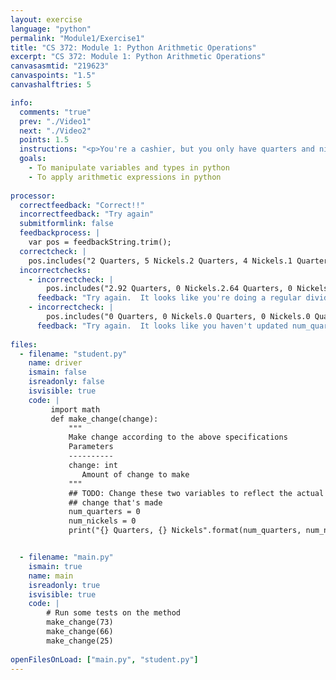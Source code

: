 ```yaml
---
layout: exercise
language: "python"
permalink: "Module1/Exercise1"
title: "CS 372: Module 1: Python Arithmetic Operations"
excerpt: "CS 372: Module 1: Python Arithmetic Operations"
canvasasmtid: "219623"
canvaspoints: "1.5"
canvashalftries: 5

info:
  comments: "true"
  prev: "./Video1"
  next: "./Video2"
  points: 1.5
  instructions: "<p>You're a cashier, but you only have quarters and nickels.  Your boss told you to use the following algorithm: use as many quarters as you can to get under the amount, then add nickels until you go over the amount.  For example, to make 73 cents, we'd use two quarters to get to 50, and then we'd add 5 nickels until we got to 75.</p><p>Fill in the code below to follow your boss's algorithm.  The code has imported the <code>math</code> library, and you can use <code>math.ceil(number)</code> to round a number up and <code>math.floor(number)</code> to round a number down.  Your solution should only be a few lines and it should only have arithmetic operations; you won't need any loops, if statements, or anything like that (we will talk about those momentarily)</p>"
  goals:
    - To manipulate variables and types in python
    - To apply arithmetic expressions in python
    
processor:  
  correctfeedback: "Correct!!" 
  incorrectfeedback: "Try again"
  submitformlink: false
  feedbackprocess: | 
    var pos = feedbackString.trim();
  correctcheck: |
    pos.includes("2 Quarters, 5 Nickels.2 Quarters, 4 Nickels.1 Quarters, 0 Nickels.")
  incorrectchecks:
    - incorrectcheck: |
        pos.includes("2.92 Quarters, 0 Nickels.2.64 Quarters, 0 Nickels.1.0 Quarters, 0 Nickels.")
      feedback: "Try again.  It looks like you're doing a regular divide by 25 instead of a floor divide.  Try <code>change//25</code>." 
    - incorrectcheck: |
        pos.includes("0 Quarters, 0 Nickels.0 Quarters, 0 Nickels.0 Quarters, 0 Nickels.")
      feedback: "Try again.  It looks like you haven't updated num_quarters or num_nickels" 
 
files:
  - filename: "student.py"
    name: driver
    ismain: false
    isreadonly: false
    isvisible: true
    code: | 
         import math
         def make_change(change):
             """
             Make change according to the above specifications
             Parameters
             ----------
             change: int
                Amount of change to make
             """
             ## TODO: Change these two variables to reflect the actual
             ## change that's made
             num_quarters = 0
             num_nickels = 0
             print("{} Quarters, {} Nickels".format(num_quarters, num_nickels), end='.')


  - filename: "main.py"
    ismain: true
    name: main
    isreadonly: true
    isvisible: true
    code: |
        # Run some tests on the method
        make_change(73)
        make_change(66)
        make_change(25)
        
openFilesOnLoad: ["main.py", "student.py"]
---
```

